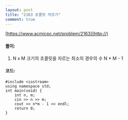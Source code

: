 ```yaml
---
layout: post
title: "2163 초콜릿 자르기"
comment: true
---
```

[https://www.acmicpc.net/problem/2163](http://)

#### **풀이:**
1. N x M 크기의 초콜릿을 자르는 최소의 경우의 수 N * M - 1

#### **코드:**

```
#include <iostream>
using namespace std;
int main(void) {
	int n, m;
	cin >> n >> m;
	cout << n*m - 1 << endl;
	return 0;
}
```


